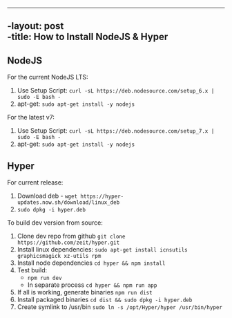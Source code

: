 ----		
 -layout: post	
 -title: How to Install NodeJS & Hyper	
----

## NodeJS

For the current NodeJS LTS:  
1. Use Setup Script: `curl -sL https://deb.nodesource.com/setup_6.x | sudo -E bash -`
2. apt-get: `sudo apt-get install -y nodejs`

For the latest v7:  
1. Use Setup Script: `curl -sL https://deb.nodesource.com/setup_7.x | sudo -E bash -`
2. apt-get: `sudo apt-get install -y nodejs`


## Hyper

For current release:  
1. Download deb - `wget https://hyper-updates.now.sh/download/linux_deb`
2. `sudo dpkg -i hyper.deb`

To build dev version from source:
1. Clone dev repo from github `git clone https://github.com/zeit/hyper.git`
2. Install linux dependencies: `sudo apt-get install icnsutils graphicsmagick xz-utils rpm`
3. Install node dependencies `cd hyper && npm install`
4. Test build: 
	+ `npm run dev`
	+ In separate process `cd hyper && npm run app`
5. If all is working, generate binaries `npm run dist`
6. Install packaged binaries `cd dist && sudo dpkg -i hyper.deb`
7. Create symlink to /usr/bin `sudo ln -s /opt/Hyper/hyper /usr/bin/hyper`